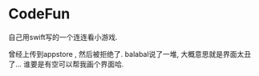 # CodeFun

自己用swift写的一个连连看小游戏. 

曾经上传到appstore , 然后被拒绝了. balabal说了一堆, 大概意思就是界面太丑了...
谁要是有空可以帮我画个界面哈.
